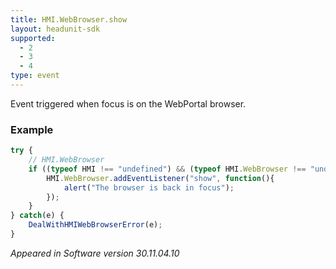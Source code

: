 ```yaml
---
title: HMI.WebBrowser.show
layout: headunit-sdk
supported:
  - 2
  - 3
  - 4
type: event
---
```

Event triggered when focus is on the WebPortal browser.

### Example

```javascript
try {
	// HMI.WebBrowser
	if ((typeof HMI !== "undefined") && (typeof HMI.WebBrowser !== "undefined") && (typeof HMI.WebBrowser.addEventListener !== "undefined")) {
		HMI.WebBrowser.addEventListener("show", function(){
			alert("The browser is back in focus");
		});
	}
} catch(e) {
	DealWithHMIWebBrowserError(e);
}
```

*Appeared in Software version 30.11.04.10*